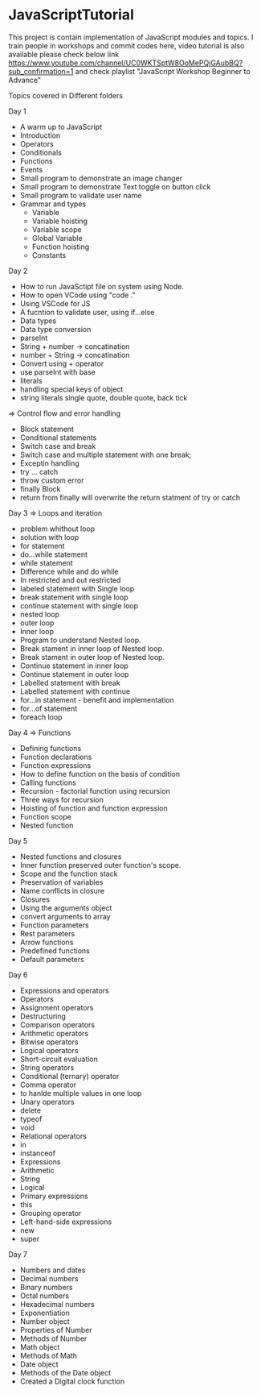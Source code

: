 # JavaScriptTutorial
This project is contain implementation of JavaScript modules and topics.  I train people in workshops and commit codes here, video tutorial is also available please check below link https://www.youtube.com/channel/UC0WKTSptW8OoMePQjGAubBQ?sub_confirmation=1 and check playlist "JavaScript Workshop Beginner to Advance"


Topics covered in Different folders


Day 1
- A warm up to JavaScript
- Introduction
- Operators
- Conditionals
- Functions
- Events
- Small program to demonstrate an image changer
- Small program to demonstrate Text toggle on button click
- Small program to validate user name
- Grammar and types
	- Variable
	- Variable hoisting
	- Variable scope
	- Global Variable
	- Function hoisting
	- Constants
	
	
Day 2
- How to run JavaSctipt file on system using Node.
- How to open VCode using "code ."
- Using VSCode for JS
- A fucntion to validate user, using if...else
- Data types
- Data type conversion
- parseInt
- String + number -> concatination
- number + String -> concatination
- Convert using + operator
- use parseInt with base
- literals
- handling special keys of object
- string literals single quote, double quote, back tick

=> Control flow and error handling
- Block statement
- Conditional statements
- Switch case and break
- Switch case and multiple statement with one break;
- Exceptin handling
- try ... catch 
- throw custom error
- finally Block
- return from finally will overwrite the return statment of try or catch

Day 3
=> Loops and iteration
- problem whithout loop
- solution with loop
- for statement
- do...while statement
- while statement
- Difference while and do while
- In restricted and out restricted
- labeled statement with Single loop
- break statement with single loop
- continue statement with single loop
- nested loop
- outer loop
- Inner loop
- Program to understand Nested loop.
- Break stament in inner loop of Nested loop.
- Break stament in outer loop of Nested loop.
- Continue statement in inner loop
- Continue statement in outer loop
- Labelled statement with break
- Labelled statement with continue
- for...in statement - benefit and implementation
- for...of statement
- foreach loop 

Day 4
=> Functions
- Defining functions
- Function declarations
- Function expressions
- How to define function on the basis of condition
- Calling functions
- Recursion - factorial function using recursion
- Three ways for recursion
- Hoisting of function and function expression
- Function scope
- Nested function 

Day 5
- Nested functions and closures
- Inner function preserved outer function's scope.
- Scope and the function stack
- Preservation of variables
- Name conflicts in closure
- Closures
- Using the arguments object
- convert arguments to array
- Function parameters
- Rest parameters
- Arrow functions
- Predefined functions 
- Default parameters

Day 6
- Expressions and operators
- Operators
- Assignment operators
- Destructuring
- Comparison operators
- Arithmetic operators
- Bitwise operators
- Logical operators
- Short-circuit evaluation
- String operators
- Conditional (ternary) operator
- Comma operator
- to hanlde multiple values in one loop
- Unary operators
- delete
- typeof
- void
- Relational operators
- in
- instanceof
- Expressions
- Arithmetic
- String
- Logical
- Primary expressions
- this
- Grouping operator
- Left-hand-side expressions
- new
- super

Day 7
- Numbers and dates
- Decimal numbers
- Binary numbers
- Octal numbers
- Hexadecimal numbers
- Exponentiation
- Number object
- Properties of Number
- Methods of Number
- Math object
- Methods of Math
- Date object
- Methods of the Date object
- Created a Digital clock function